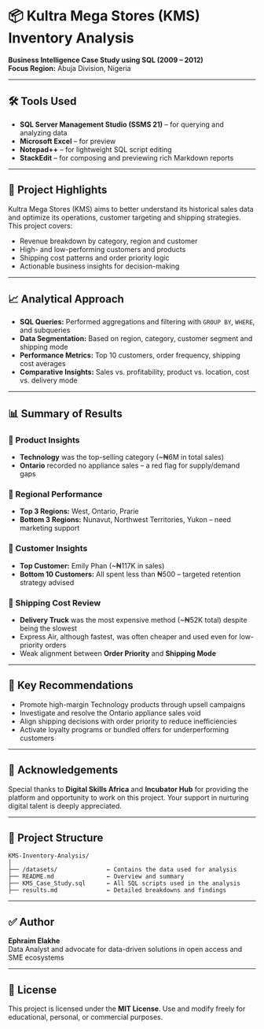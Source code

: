 # 📦 Kultra Mega Stores (KMS) Inventory Analysis

**Business Intelligence Case Study using SQL (2009 – 2012)**  
**Focus Region:** Abuja Division, Nigeria  

---

## 🛠️ Tools Used

- **SQL Server Management Studio (SSMS 21)** – for querying and analyzing data  
- **Microsoft Excel** – for preview  
- **Notepad++** – for lightweight SQL script editing  
- **StackEdit** – for composing and previewing rich Markdown reports  

---

## 🎯 Project Highlights

Kultra Mega Stores (KMS) aims to better understand its historical sales data and optimize its operations, customer targeting and shipping strategies. This project covers:

- Revenue breakdown by category, region and customer
- High- and low-performing customers and products
- Shipping cost patterns and order priority logic
- Actionable business insights for decision-making

---

## 📈 Analytical Approach

- **SQL Queries:** Performed aggregations and filtering with `GROUP BY`, `WHERE`, and subqueries  
- **Data Segmentation:** Based on region, category, customer segment and shipping mode  
- **Performance Metrics:** Top 10 customers, order frequency, shipping cost averages  
- **Comparative Insights:** Sales vs. profitability, product vs. location, cost vs. delivery mode

---

## 📊 Summary of Results

### 🔹 Product Insights
- **Technology** was the top-selling category (~₦6M in total sales)
- **Ontario** recorded no appliance sales – a red flag for supply/demand gaps

### 🔹 Regional Performance
- **Top 3 Regions:** West, Ontario, Prarie  
- **Bottom 3 Regions:** Nunavut, Northwest Territories, Yukon – need marketing support

### 🔹 Customer Insights
- **Top Customer:** Emily Phan (~₦117K in sales)
- **Bottom 10 Customers:** All spent less than ₦500 – targeted retention strategy advised

### 🔹 Shipping Cost Review
- **Delivery Truck** was the most expensive method (~₦52K total) despite being the slowest  
- Express Air, although fastest, was often cheaper and used even for low-priority orders  
- Weak alignment between **Order Priority** and **Shipping Mode**

---

## 🧠 Key Recommendations

- Promote high-margin Technology products through upsell campaigns  
- Investigate and resolve the Ontario appliance sales void  
- Align shipping decisions with order priority to reduce inefficiencies  
- Activate loyalty programs or bundled offers for underperforming customers

---

## 🙏 Acknowledgements

Special thanks to **Digital Skills Africa** and **Incubator Hub** for providing the platform and opportunity to work on this project. Your support in nurturing digital talent is deeply appreciated.

---

## 📂 Project Structure

```
KMS-Inventory-Analysis/
│
├── /datasets/              ← Contains the data used for analysis
├── README.md               ← Overview and summary
├── KMS_Case_Study.sql      ← All SQL scripts used in the analysis
├── results.md              ← Detailed breakdowns and findings
```

---

## ✅ Author

**Ephraim Elakhe**  
Data Analyst and advocate for data-driven solutions in open access and SME ecosystems  

---

## 📎 License

This project is licensed under the **MIT License**. Use and modify freely for educational, personal, or commercial purposes.

